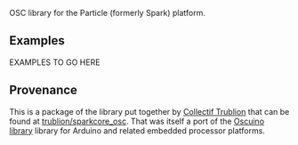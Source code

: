 OSC library for the Particle (formerly Spark) platform.

## Examples

EXAMPLES TO GO HERE

## Provenance

This is a package of the library put together by [Collectif Trublion](http://www.trublion.org/)
that can be found at [trublion/sparkcore_osc](https://github.com/trublion/sparkcore_osc).
That was itself a port of the [Oscuino library](https://github.com/CNMAT/OSC)
library for Arduino and related embedded processor platforms.
